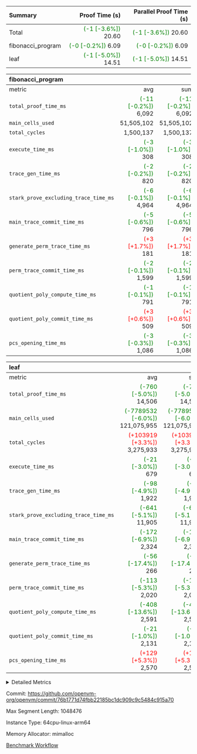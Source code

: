 | Summary | Proof Time (s) | Parallel Proof Time (s) |
|:---|---:|---:|
| Total | <span style='color: green'>(-1 [-3.6%])</span> 20.60 | <span style='color: green'>(-1 [-3.6%])</span> 20.60 |
| fibonacci_program | <span style='color: green'>(-0 [-0.2%])</span> 6.09 | <span style='color: green'>(-0 [-0.2%])</span> 6.09 |
| leaf | <span style='color: green'>(-1 [-5.0%])</span> 14.51 | <span style='color: green'>(-1 [-5.0%])</span> 14.51 |


| fibonacci_program |||||
|:---|---:|---:|---:|---:|
|metric|avg|sum|max|min|
| `total_proof_time_ms ` | <span style='color: green'>(-11 [-0.2%])</span> 6,092 | <span style='color: green'>(-11 [-0.2%])</span> 6,092 | <span style='color: green'>(-11 [-0.2%])</span> 6,092 | <span style='color: green'>(-11 [-0.2%])</span> 6,092 |
| `main_cells_used     ` |  51,505,102 |  51,505,102 |  51,505,102 |  51,505,102 |
| `total_cycles        ` |  1,500,137 |  1,500,137 |  1,500,137 |  1,500,137 |
| `execute_time_ms     ` | <span style='color: green'>(-3 [-1.0%])</span> 308 | <span style='color: green'>(-3 [-1.0%])</span> 308 | <span style='color: green'>(-3 [-1.0%])</span> 308 | <span style='color: green'>(-3 [-1.0%])</span> 308 |
| `trace_gen_time_ms   ` | <span style='color: green'>(-2 [-0.2%])</span> 820 | <span style='color: green'>(-2 [-0.2%])</span> 820 | <span style='color: green'>(-2 [-0.2%])</span> 820 | <span style='color: green'>(-2 [-0.2%])</span> 820 |
| `stark_prove_excluding_trace_time_ms` | <span style='color: green'>(-6 [-0.1%])</span> 4,964 | <span style='color: green'>(-6 [-0.1%])</span> 4,964 | <span style='color: green'>(-6 [-0.1%])</span> 4,964 | <span style='color: green'>(-6 [-0.1%])</span> 4,964 |
| `main_trace_commit_time_ms` | <span style='color: green'>(-5 [-0.6%])</span> 796 | <span style='color: green'>(-5 [-0.6%])</span> 796 | <span style='color: green'>(-5 [-0.6%])</span> 796 | <span style='color: green'>(-5 [-0.6%])</span> 796 |
| `generate_perm_trace_time_ms` | <span style='color: red'>(+3 [+1.7%])</span> 181 | <span style='color: red'>(+3 [+1.7%])</span> 181 | <span style='color: red'>(+3 [+1.7%])</span> 181 | <span style='color: red'>(+3 [+1.7%])</span> 181 |
| `perm_trace_commit_time_ms` | <span style='color: green'>(-2 [-0.1%])</span> 1,599 | <span style='color: green'>(-2 [-0.1%])</span> 1,599 | <span style='color: green'>(-2 [-0.1%])</span> 1,599 | <span style='color: green'>(-2 [-0.1%])</span> 1,599 |
| `quotient_poly_compute_time_ms` | <span style='color: green'>(-1 [-0.1%])</span> 791 | <span style='color: green'>(-1 [-0.1%])</span> 791 | <span style='color: green'>(-1 [-0.1%])</span> 791 | <span style='color: green'>(-1 [-0.1%])</span> 791 |
| `quotient_poly_commit_time_ms` | <span style='color: red'>(+3 [+0.6%])</span> 509 | <span style='color: red'>(+3 [+0.6%])</span> 509 | <span style='color: red'>(+3 [+0.6%])</span> 509 | <span style='color: red'>(+3 [+0.6%])</span> 509 |
| `pcs_opening_time_ms ` | <span style='color: green'>(-3 [-0.3%])</span> 1,086 | <span style='color: green'>(-3 [-0.3%])</span> 1,086 | <span style='color: green'>(-3 [-0.3%])</span> 1,086 | <span style='color: green'>(-3 [-0.3%])</span> 1,086 |

| leaf |||||
|:---|---:|---:|---:|---:|
|metric|avg|sum|max|min|
| `total_proof_time_ms ` | <span style='color: green'>(-760 [-5.0%])</span> 14,506 | <span style='color: green'>(-760 [-5.0%])</span> 14,506 | <span style='color: green'>(-760 [-5.0%])</span> 14,506 | <span style='color: green'>(-760 [-5.0%])</span> 14,506 |
| `main_cells_used     ` | <span style='color: green'>(-7789532 [-6.0%])</span> 121,075,955 | <span style='color: green'>(-7789532 [-6.0%])</span> 121,075,955 | <span style='color: green'>(-7789532 [-6.0%])</span> 121,075,955 | <span style='color: green'>(-7789532 [-6.0%])</span> 121,075,955 |
| `total_cycles        ` | <span style='color: red'>(+103919 [+3.3%])</span> 3,275,933 | <span style='color: red'>(+103919 [+3.3%])</span> 3,275,933 | <span style='color: red'>(+103919 [+3.3%])</span> 3,275,933 | <span style='color: red'>(+103919 [+3.3%])</span> 3,275,933 |
| `execute_time_ms     ` | <span style='color: green'>(-21 [-3.0%])</span> 679 | <span style='color: green'>(-21 [-3.0%])</span> 679 | <span style='color: green'>(-21 [-3.0%])</span> 679 | <span style='color: green'>(-21 [-3.0%])</span> 679 |
| `trace_gen_time_ms   ` | <span style='color: green'>(-98 [-4.9%])</span> 1,922 | <span style='color: green'>(-98 [-4.9%])</span> 1,922 | <span style='color: green'>(-98 [-4.9%])</span> 1,922 | <span style='color: green'>(-98 [-4.9%])</span> 1,922 |
| `stark_prove_excluding_trace_time_ms` | <span style='color: green'>(-641 [-5.1%])</span> 11,905 | <span style='color: green'>(-641 [-5.1%])</span> 11,905 | <span style='color: green'>(-641 [-5.1%])</span> 11,905 | <span style='color: green'>(-641 [-5.1%])</span> 11,905 |
| `main_trace_commit_time_ms` | <span style='color: green'>(-172 [-6.9%])</span> 2,324 | <span style='color: green'>(-172 [-6.9%])</span> 2,324 | <span style='color: green'>(-172 [-6.9%])</span> 2,324 | <span style='color: green'>(-172 [-6.9%])</span> 2,324 |
| `generate_perm_trace_time_ms` | <span style='color: green'>(-56 [-17.4%])</span> 266 | <span style='color: green'>(-56 [-17.4%])</span> 266 | <span style='color: green'>(-56 [-17.4%])</span> 266 | <span style='color: green'>(-56 [-17.4%])</span> 266 |
| `perm_trace_commit_time_ms` | <span style='color: green'>(-113 [-5.3%])</span> 2,020 | <span style='color: green'>(-113 [-5.3%])</span> 2,020 | <span style='color: green'>(-113 [-5.3%])</span> 2,020 | <span style='color: green'>(-113 [-5.3%])</span> 2,020 |
| `quotient_poly_compute_time_ms` | <span style='color: green'>(-408 [-13.6%])</span> 2,591 | <span style='color: green'>(-408 [-13.6%])</span> 2,591 | <span style='color: green'>(-408 [-13.6%])</span> 2,591 | <span style='color: green'>(-408 [-13.6%])</span> 2,591 |
| `quotient_poly_commit_time_ms` | <span style='color: green'>(-21 [-1.0%])</span> 2,131 | <span style='color: green'>(-21 [-1.0%])</span> 2,131 | <span style='color: green'>(-21 [-1.0%])</span> 2,131 | <span style='color: green'>(-21 [-1.0%])</span> 2,131 |
| `pcs_opening_time_ms ` | <span style='color: red'>(+129 [+5.3%])</span> 2,570 | <span style='color: red'>(+129 [+5.3%])</span> 2,570 | <span style='color: red'>(+129 [+5.3%])</span> 2,570 | <span style='color: red'>(+129 [+5.3%])</span> 2,570 |



<details>
<summary>Detailed Metrics</summary>

| group | num_segments | keygen_time_ms | commit_exe_time_ms |
| --- | --- | --- | --- |
| fibonacci_program | 1 | 351 | 6 | 

| group | air_name | quotient_deg | interactions | constraints |
| --- | --- | --- | --- | --- |
| fibonacci_program | AccessAdapterAir<16> | 2 | 5 | 14 | 
| fibonacci_program | AccessAdapterAir<2> | 2 | 5 | 14 | 
| fibonacci_program | AccessAdapterAir<32> | 2 | 5 | 14 | 
| fibonacci_program | AccessAdapterAir<4> | 2 | 5 | 14 | 
| fibonacci_program | AccessAdapterAir<64> | 2 | 5 | 14 | 
| fibonacci_program | AccessAdapterAir<8> | 2 | 5 | 14 | 
| fibonacci_program | BitwiseOperationLookupAir<8> | 2 | 2 | 4 | 
| fibonacci_program | MemoryMerkleAir<8> | 2 | 4 | 40 | 
| fibonacci_program | PersistentBoundaryAir<8> | 2 | 3 | 6 | 
| fibonacci_program | PhantomAir | 2 | 3 | 5 | 
| fibonacci_program | Poseidon2PeripheryAir<BabyBearParameters>, 1> | 2 | 1 | 286 | 
| fibonacci_program | ProgramAir | 1 | 1 | 4 | 
| fibonacci_program | RangeTupleCheckerAir<2> | 1 | 1 | 4 | 
| fibonacci_program | VariableRangeCheckerAir | 1 | 1 | 4 | 
| fibonacci_program | VmAirWrapper<Rv32BaseAluAdapterAir, BaseAluCoreAir<4, 8> | 2 | 19 | 43 | 
| fibonacci_program | VmAirWrapper<Rv32BaseAluAdapterAir, LessThanCoreAir<4, 8> | 2 | 17 | 39 | 
| fibonacci_program | VmAirWrapper<Rv32BaseAluAdapterAir, ShiftCoreAir<4, 8> | 2 | 23 | 90 | 
| fibonacci_program | VmAirWrapper<Rv32BranchAdapterAir, BranchEqualCoreAir<4> | 2 | 11 | 25 | 
| fibonacci_program | VmAirWrapper<Rv32BranchAdapterAir, BranchLessThanCoreAir<4, 8> | 2 | 13 | 41 | 
| fibonacci_program | VmAirWrapper<Rv32CondRdWriteAdapterAir, Rv32JalLuiCoreAir> | 2 | 10 | 22 | 
| fibonacci_program | VmAirWrapper<Rv32HintStoreAdapterAir, Rv32HintStoreCoreAir> | 2 | 15 | 17 | 
| fibonacci_program | VmAirWrapper<Rv32JalrAdapterAir, Rv32JalrCoreAir> | 2 | 16 | 20 | 
| fibonacci_program | VmAirWrapper<Rv32LoadStoreAdapterAir, LoadSignExtendCoreAir<4, 8> | 2 | 18 | 33 | 
| fibonacci_program | VmAirWrapper<Rv32LoadStoreAdapterAir, LoadStoreCoreAir<4> | 2 | 17 | 38 | 
| fibonacci_program | VmAirWrapper<Rv32MultAdapterAir, DivRemCoreAir<4, 8> | 2 | 25 | 88 | 
| fibonacci_program | VmAirWrapper<Rv32MultAdapterAir, MulHCoreAir<4, 8> | 2 | 24 | 38 | 
| fibonacci_program | VmAirWrapper<Rv32MultAdapterAir, MultiplicationCoreAir<4, 8> | 2 | 19 | 26 | 
| fibonacci_program | VmAirWrapper<Rv32RdWriteAdapterAir, Rv32AuipcCoreAir> | 2 | 11 | 15 | 
| fibonacci_program | VmConnectorAir | 2 | 3 | 9 | 
| leaf | AccessAdapterAir<2> | 4 | 5 | 12 | 
| leaf | AccessAdapterAir<4> | 4 | 5 | 12 | 
| leaf | AccessAdapterAir<8> | 4 | 5 | 12 | 
| leaf | FriReducedOpeningAir | 4 | 35 | 59 | 
| leaf | NativePoseidon2Air<BabyBearParameters>, 1> | 4 | 31 | 302 | 
| leaf | PhantomAir | 4 | 3 | 4 | 
| leaf | ProgramAir | 1 | 1 | 4 | 
| leaf | VariableRangeCheckerAir | 1 | 1 | 4 | 
| leaf | VmAirWrapper<BranchNativeAdapterAir, BranchEqualCoreAir<1> | 2 | 11 | 23 | 
| leaf | VmAirWrapper<JalNativeAdapterAir, JalCoreAir> | 4 | 7 | 6 | 
| leaf | VmAirWrapper<NativeAdapterAir<2, 0>, PublicValuesCoreAir> | 4 | 11 | 23 | 
| leaf | VmAirWrapper<NativeAdapterAir<2, 1>, FieldArithmeticCoreAir> | 4 | 15 | 23 | 
| leaf | VmAirWrapper<NativeLoadStoreAdapterAir<1>, NativeLoadStoreCoreAir<1> | 4 | 15 | 24 | 
| leaf | VmAirWrapper<NativeVectorizedAdapterAir<4>, FieldExtensionCoreAir> | 4 | 15 | 23 | 
| leaf | VmConnectorAir | 4 | 3 | 8 | 
| leaf | VolatileBoundaryAir | 4 | 4 | 16 | 

| group | air_name | idx | rows | prep_cols | perm_cols | main_cols | cells |
| --- | --- | --- | --- | --- | --- | --- | --- |
| leaf | AccessAdapterAir<2> | 0 | 524,288 |  | 16 | 11 | 14,155,776 | 
| leaf | AccessAdapterAir<4> | 0 | 262,144 |  | 16 | 13 | 7,602,176 | 
| leaf | AccessAdapterAir<8> | 0 | 65,536 |  | 16 | 17 | 2,162,688 | 
| leaf | FriReducedOpeningAir | 0 | 131,072 |  | 76 | 64 | 18,350,080 | 
| leaf | NativePoseidon2Air<BabyBearParameters>, 1> | 0 | 32,768 |  | 36 | 348 | 12,582,912 | 
| leaf | PhantomAir | 0 | 32,768 |  | 8 | 6 | 458,752 | 
| leaf | ProgramAir | 0 | 131,072 |  | 8 | 10 | 2,359,296 | 
| leaf | VariableRangeCheckerAir | 0 | 262,144 | 2 | 8 | 1 | 2,359,296 | 
| leaf | VmAirWrapper<BranchNativeAdapterAir, BranchEqualCoreAir<1> | 0 | 1,048,576 |  | 28 | 23 | 53,477,376 | 
| leaf | VmAirWrapper<JalNativeAdapterAir, JalCoreAir> | 0 | 131,072 |  | 12 | 10 | 2,883,584 | 
| leaf | VmAirWrapper<NativeAdapterAir<2, 0>, PublicValuesCoreAir> | 0 | 64 |  | 16 | 23 | 2,496 | 
| leaf | VmAirWrapper<NativeAdapterAir<2, 1>, FieldArithmeticCoreAir> | 0 | 2,097,152 |  | 20 | 30 | 104,857,600 | 
| leaf | VmAirWrapper<NativeLoadStoreAdapterAir<1>, NativeLoadStoreCoreAir<1> | 0 | 2,097,152 |  | 20 | 31 | 106,954,752 | 
| leaf | VmAirWrapper<NativeVectorizedAdapterAir<4>, FieldExtensionCoreAir> | 0 | 32,768 |  | 20 | 40 | 1,966,080 | 
| leaf | VmConnectorAir | 0 | 2 | 1 | 8 | 4 | 24 | 
| leaf | VolatileBoundaryAir | 0 | 524,288 |  | 8 | 11 | 9,961,472 | 

| group | air_name | segment | rows | prep_cols | perm_cols | main_cols | cells |
| --- | --- | --- | --- | --- | --- | --- | --- |
| fibonacci_program | AccessAdapterAir<8> | 0 | 64 |  | 24 | 17 | 2,624 | 
| fibonacci_program | BitwiseOperationLookupAir<8> | 0 | 65,536 | 3 | 8 | 2 | 655,360 | 
| fibonacci_program | MemoryMerkleAir<8> | 0 | 512 |  | 20 | 32 | 26,624 | 
| fibonacci_program | PersistentBoundaryAir<8> | 0 | 64 |  | 12 | 20 | 2,048 | 
| fibonacci_program | PhantomAir | 0 | 2 |  | 12 | 6 | 36 | 
| fibonacci_program | Poseidon2PeripheryAir<BabyBearParameters>, 1> | 0 | 256 |  | 8 | 300 | 78,848 | 
| fibonacci_program | ProgramAir | 0 | 4,096 |  | 8 | 10 | 73,728 | 
| fibonacci_program | RangeTupleCheckerAir<2> | 0 | 524,288 | 2 | 8 | 1 | 4,718,592 | 
| fibonacci_program | VariableRangeCheckerAir | 0 | 262,144 | 2 | 8 | 1 | 2,359,296 | 
| fibonacci_program | VmAirWrapper<Rv32BaseAluAdapterAir, BaseAluCoreAir<4, 8> | 0 | 1,048,576 |  | 80 | 36 | 121,634,816 | 
| fibonacci_program | VmAirWrapper<Rv32BaseAluAdapterAir, LessThanCoreAir<4, 8> | 0 | 524,288 |  | 40 | 37 | 40,370,176 | 
| fibonacci_program | VmAirWrapper<Rv32BaseAluAdapterAir, ShiftCoreAir<4, 8> | 0 | 2 |  | 52 | 53 | 210 | 
| fibonacci_program | VmAirWrapper<Rv32BranchAdapterAir, BranchEqualCoreAir<4> | 0 | 262,144 |  | 48 | 26 | 19,398,656 | 
| fibonacci_program | VmAirWrapper<Rv32BranchAdapterAir, BranchLessThanCoreAir<4, 8> | 0 | 8 |  | 56 | 32 | 704 | 
| fibonacci_program | VmAirWrapper<Rv32CondRdWriteAdapterAir, Rv32JalLuiCoreAir> | 0 | 131,072 |  | 44 | 18 | 8,126,464 | 
| fibonacci_program | VmAirWrapper<Rv32HintStoreAdapterAir, Rv32HintStoreCoreAir> | 0 | 4 |  | 36 | 26 | 248 | 
| fibonacci_program | VmAirWrapper<Rv32JalrAdapterAir, Rv32JalrCoreAir> | 0 | 16 |  | 36 | 28 | 1,024 | 
| fibonacci_program | VmAirWrapper<Rv32LoadStoreAdapterAir, LoadStoreCoreAir<4> | 0 | 32 |  | 72 | 40 | 3,584 | 
| fibonacci_program | VmAirWrapper<Rv32RdWriteAdapterAir, Rv32AuipcCoreAir> | 0 | 16 |  | 28 | 21 | 784 | 
| fibonacci_program | VmConnectorAir | 0 | 2 | 1 | 12 | 4 | 32 | 

| group | idx | trace_gen_time_ms | total_proof_time_ms | total_cycles | total_cells | stark_prove_excluding_trace_time_ms | quotient_poly_compute_time_ms | quotient_poly_commit_time_ms | perm_trace_commit_time_ms | pcs_opening_time_ms | main_trace_commit_time_ms | main_cells_used | generate_perm_trace_time_ms | execute_time_ms |
| --- | --- | --- | --- | --- | --- | --- | --- | --- | --- | --- | --- | --- | --- | --- |
| leaf | 0 | 1,922 | 14,506 | 3,275,933 | 340,134,360 | 11,905 | 2,591 | 2,131 | 2,020 | 2,570 | 2,324 | 121,075,955 | 266 | 679 | 

| group | segment | trace_gen_time_ms | total_proof_time_ms | total_cycles | total_cells | stark_prove_excluding_trace_time_ms | quotient_poly_compute_time_ms | quotient_poly_commit_time_ms | perm_trace_commit_time_ms | pcs_opening_time_ms | main_trace_commit_time_ms | main_cells_used | generate_perm_trace_time_ms | execute_time_ms |
| --- | --- | --- | --- | --- | --- | --- | --- | --- | --- | --- | --- | --- | --- | --- |
| fibonacci_program | 0 | 820 | 6,092 | 1,500,137 | 197,453,854 | 4,964 | 791 | 509 | 1,599 | 1,086 | 796 | 51,505,102 | 181 | 308 | 

</details>


Commit: https://github.com/openvm-org/openvm/commit/76b1771d74fbb22185bc1dc909c9c5484c915a70

Max Segment Length: 1048476

Instance Type: 64cpu-linux-arm64

Memory Allocator: mimalloc

[Benchmark Workflow](https://github.com/openvm-org/openvm/actions/runs/12700953836)
